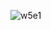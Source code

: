 
![w5e1](https://github.com/zakwanzamri17/Embedded-System-Design/assets/129892253/a0c29ffd-296a-4cec-83f7-6b359883a0b8)

